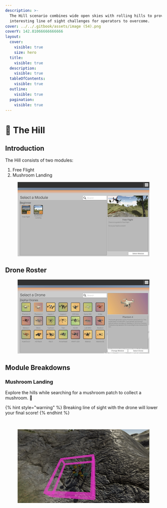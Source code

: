 ```yaml
---
description: >-
  The Hill scenario combines wide open skies with rolling hills to provide
  interesting line of sight challenges for operators to overcome.
cover: ../../.gitbook/assets/image (54).png
coverY: 142.81066666666666
layout:
  cover:
    visible: true
    size: hero
  title:
    visible: true
  description:
    visible: true
  tableOfContents:
    visible: true
  outline:
    visible: true
  pagination:
    visible: true
---
```


# 🍄 The Hill

## Introduction

The Hill consists of two modules:

1. Free Flight
2. Mushroom Landing

<figure><img src="../../.gitbook/assets/image (83).png" alt=""><figcaption></figcaption></figure>

## Drone Roster

<figure><img src="../../.gitbook/assets/image (49).png" alt=""><figcaption></figcaption></figure>

## Module Breakdowns

### Mushroom Landing

Explore the hills while searching for a mushroom patch to collect a mushroom. 🍄

{% hint style="warning" %}
Breaking line of sight with the drone will lower your final score!
{% endhint %}

<figure><img src="../../.gitbook/assets/image (50).png" alt=""><figcaption></figcaption></figure>

<figure><img src="../../.gitbook/assets/image (51).png" alt=""><figcaption></figcaption></figure>

